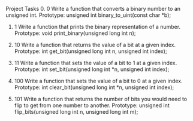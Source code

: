 Project Tasks
0. 0
Write a function that converts a binary number to an unsigned int.
Prototype: unsigned int binary_to_uint(const char *b);

1. 1
Write a function that prints the binary representation of a number.
Prototype: void print_binary(unsigned long int n);

2. 10
Write a function that returns the value of a bit at a given index.
Prototype: int get_bit(unsigned long int n, unsigned int index);

3. 11
Write a function that sets the value of a bit to 1 at a given index.
Prototype: int set_bit(unsigned long int *n, unsigned int index);

4. 100
Write a function that sets the value of a bit to 0 at a given index.
Prototype: int clear_bit(unsigned long int *n, unsigned int index);

5. 101
Write a function that returns the number of bits you would need to flip to get from one number to another.
Prototype: unsigned int flip_bits(unsigned long int n, unsigned long int m);
